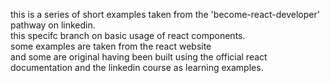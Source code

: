this is a series of short examples taken from the 'become-react-developer' pathway on linkedin.  
this specifc branch on basic usage of react components.   
some examples are taken from the react website  
and some are original having been built using the official react documentation and the linkedin course as learning examples.


